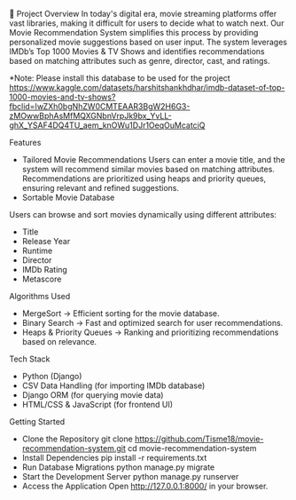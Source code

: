 📌 Project Overview
In today's digital era, movie streaming platforms offer vast libraries, making it difficult for users to decide what to watch next. Our Movie Recommendation System simplifies this process by providing personalized movie suggestions based on user input. The system leverages IMDb’s Top 1000 Movies & TV Shows and identifies recommendations based on matching attributes such as genre, director, cast, and ratings.

*Note: Please install this database to be used for the project
https://www.kaggle.com/datasets/harshitshankhdhar/imdb-dataset-of-top-1000-movies-and-tv-shows?fbclid=IwZXh0bgNhZW0CMTEAAR3BgW2H6G3-zMOwwBphAsMfMQXGNbnVrpJk9bx_YvLL-ghX_YSAF4DQ4TU_aem_knOWu1DJr1OeqOuMcatciQ

Features
- Tailored Movie Recommendations
Users can enter a movie title, and the system will recommend similar movies based on matching attributes.
Recommendations are prioritized using heaps and priority queues, ensuring relevant and refined suggestions.
- Sortable Movie Database

Users can browse and sort movies dynamically using different attributes:
- Title
- Release Year
- Runtime
- Director
- IMDb Rating
- Metascore
  
Algorithms Used
- MergeSort → Efficient sorting for the movie database.
- Binary Search → Fast and optimized search for user recommendations.
- Heaps & Priority Queues → Ranking and prioritizing recommendations based on relevance.

Tech Stack
- Python (Django)
- CSV Data Handling (for importing IMDb database)
- Django ORM (for querying movie data)
- HTML/CSS & JavaScript (for frontend UI)

Getting Started
- Clone the Repository git clone https://github.com/Tisme18/movie-recommendation-system.git
cd movie-recommendation-system
- Install Dependencies pip install -r requirements.txt
- Run Database Migrations python manage.py migrate
- Start the Development Server python manage.py runserver
- Access the Application Open http://127.0.0.1:8000/ in your browser.
